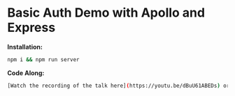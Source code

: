 # Basic Auth Demo with Apollo and Express

**Installation:**

```sh
npm i && npm run server
```

**Code Along:**

```sh
[Watch the recording of the talk here](https://youtu.be/dBuU61ABEDs) or [read the accompanying written tutorial on Dev.to here](https://dev.to/mandiwise/how-to-auth-securing-your-graphql-api-with-confidence-14j) 👩‍💻
```
